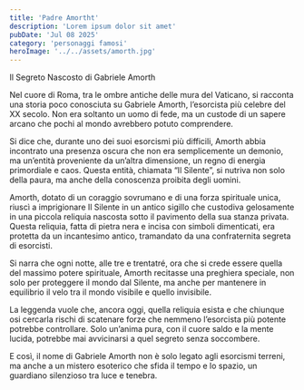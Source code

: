 ```yaml
---
title: 'Padre Amortht'
description: 'Lorem ipsum dolor sit amet'
pubDate: 'Jul 08 2025'
category: 'personaggi famosi'
heroImage: '../../assets/amorth.jpg'
---
```



Il Segreto Nascosto di Gabriele Amorth

Nel cuore di Roma, tra le ombre antiche delle mura del Vaticano, si racconta una storia poco conosciuta su Gabriele Amorth, l’esorcista più celebre del XX secolo. Non era soltanto un uomo di fede, ma un custode di un sapere arcano che pochi al mondo avrebbero potuto comprendere.

Si dice che, durante uno dei suoi esorcismi più difficili, Amorth abbia incontrato una presenza oscura che non era semplicemente un demonio, ma un’entità proveniente da un’altra dimensione, un regno di energia primordiale e caos. Questa entità, chiamata “Il Silente”, si nutriva non solo della paura, ma anche della conoscenza proibita degli uomini.

Amorth, dotato di un coraggio sovrumano e di una forza spirituale unica, riuscì a imprigionare Il Silente in un antico sigillo che custodiva gelosamente in una piccola reliquia nascosta sotto il pavimento della sua stanza privata. Questa reliquia, fatta di pietra nera e incisa con simboli dimenticati, era protetta da un incantesimo antico, tramandato da una confraternita segreta di esorcisti.

Si narra che ogni notte, alle tre e trentatré, ora che si crede essere quella del massimo potere spirituale, Amorth recitasse una preghiera speciale, non solo per proteggere il mondo dal Silente, ma anche per mantenere in equilibrio il velo tra il mondo visibile e quello invisibile.

La leggenda vuole che, ancora oggi, quella reliquia esista e che chiunque osi cercarla rischi di scatenare forze che nemmeno l’esorcista più potente potrebbe controllare. Solo un’anima pura, con il cuore saldo e la mente lucida, potrebbe mai avvicinarsi a quel segreto senza soccombere.

E così, il nome di Gabriele Amorth non è solo legato agli esorcismi terreni, ma anche a un mistero esoterico che sfida il tempo e lo spazio, un guardiano silenzioso tra luce e tenebra.

